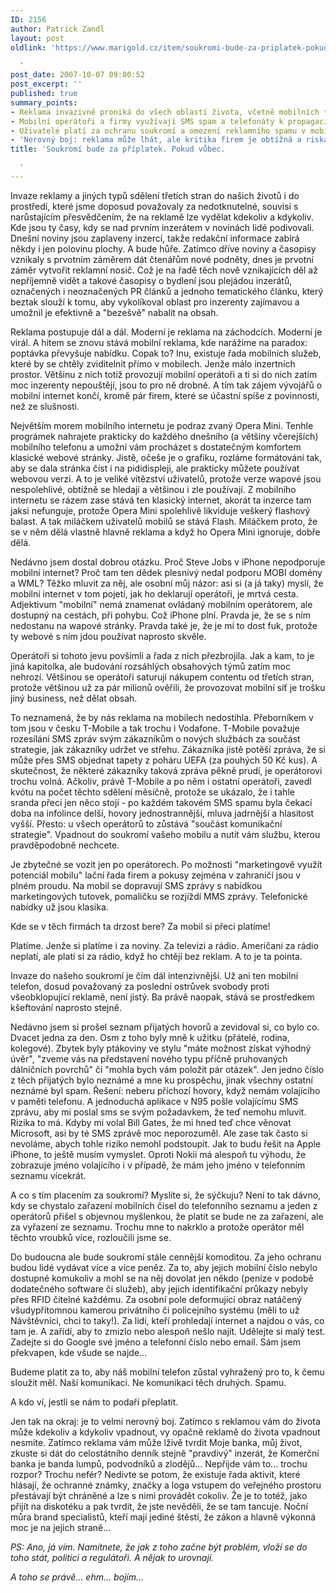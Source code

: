 ```yaml
---
ID: 2156
author: Patrick Zandl
layout: post
oldlink: 'https://www.marigold.cz/item/soukromi-bude-za-priplatek-pokud-vubec

  '
post_date: 2007-10-07 09:00:52
post_excerpt: ''
published: true
summary_points:
- Reklama invazivně proniká do všech oblastí života, včetně mobilních telefonů.
- Mobilní operátoři a firmy využívají SMS spam a telefonáty k propagaci služeb.
- Uživatelé platí za ochranu soukromí a omezení reklamního spamu v mobilech.
- 'Nerovný boj: reklama může lhát, ale kritika firem je obtížná a riskantní.'
title: 'Soukromí bude za příplatek. Pokud vůbec.

  '
---
```


Invaze reklamy a jiných typů sdělení třetích stran do našich životů i do prostředí, které jsme doposud považovaly za nedotknutelné, souvisí s narůstajícím přesvědčením, že na reklamě lze vydělat kdekoliv a kdykoliv. Kde jsou ty časy, kdy se nad prvním inzerátem v novinách lidé podivovali. Dnešní noviny jsou zaplaveny inzercí, takže redakční informace zabírá někdy i jen polovinu plochy. A bude hůře. Zatímco dříve noviny a časopisy vznikaly s prvotním záměrem dát čtenářům nové podněty, dnes je prvotní záměr vytvořit reklamní nosič. Což je na řadě těch nově vznikajících děl až nepříjemně vidět a takové časopisy o bydlení jsou plejádou inzerátů, označených i neoznačených PR článků a jednoho tematického článku, který beztak slouží k tomu, aby vykolíkoval oblast pro inzerenty zajímavou a umožnil je efektivně a "bezešvě" nabalit na obsah. 

Reklama postupuje dál a dál. Moderní je reklama na záchodcích. Moderní je virál. A hitem se znovu stává mobilní reklama, kde narážíme na paradox: poptávka převyšuje nabídku. Copak to? Inu, existuje řada mobilních služeb, které by se chtěly zviditelnit přímo v mobilech.  Jenže málo inzertních prostor. Většinu z nich totiž provozují mobilní operátoři a ti si do nich zatím moc inzerenty nepouštějí, jsou to  pro ně drobné. A tím tak zájem vývojářů o mobilní internet končí, kromě pár firem, které se účastní spíše z povinnosti, než ze slušnosti.

Největším morem mobilního internetu je podraz zvaný Opera Mini. Tenhle prográmek nahrajete prakticky do každého dnešního (a většiny včerejších) mobilního telefonu a umožní vám procházet s dostatečným komfortem klasické webové stránky. Jistě, očeše je o grafiku, rozláme formátování tak, aby se dala stránka číst i na pididispleji, ale prakticky můžete používat webovou verzi. A to je veliké vítězství uživatelů, protože verze wapové jsou nespolehlivé, obtížně se hledají a většinou i zle používají. Z mobilního internetu se rázem zase stává ten klasický internet, akorát ta inzerce tam jaksi nefunguje, protože Opera Mini spolehlivě likviduje veškerý flashový balast. A tak miláčkem uživatelů mobilů se stává Flash. Miláčkem proto, že se v něm dělá vlastně hlavně reklama a když ho Opera Mini ignoruje, dobře dělá. 

Nedávno jsem dostal dobrou otázku. Proč Steve Jobs v iPhone nepodporuje mobilní internet? Proč tam ten dědek plesnivý nedal podporu MOBI domény a WML? Těžko mluvit za něj, ale osobní můj názor: asi si (a já taky) myslí, že mobilní internet v tom pojetí, jak ho deklarují operátoři, je mrtvá cesta. Adjektivum "mobilní" nemá znamenat ovládaný mobilním operátorem, ale dostupný na cestách, při pohybu. Což iPhone plní. Pravda je, že se s ním nedostanu na wapové stránky. Pravda také je, že je mi to dost fuk, protože ty webové s ním jdou používat naprosto skvěle. 

Operátoři si tohoto jevu povšimli a řada z nich přezbrojila. Jak a kam, to je jiná kapitolka, ale budování rozsáhlých obsahových týmů zatím moc nehrozí. Většinou se operátoři saturují nákupem contentu od třetích stran, protože většinou už za pár milionů ověřili,  že provozovat mobilní síť je trošku jiný business, než dělat obsah. 

To neznamená, že by nás reklama na mobilech nedostihla. Přeborníkem v tom jsou v česku T-Mobile a tak trochu i Vodafone. T-Mobile považuje rozesílání SMS zpráv svým zákazníkům o nových službách za součást strategie, jak zákazníky udržet ve střehu. Zákazníka jistě potěší zpráva, že si může přes SMS objednat tapety z poháru UEFA (za pouhých 50 Kč kus). A skutečnost, že některé zákazníky taková zpráva pěkně prudí, je operátorovi trochu volná. Ačkoliv, právě T-Mobile a po něm i ostatní operátoři, zavedl kvótu na počet těchto sdělení měsíčně, protože se ukázalo, že i tahle sranda přeci jen něco stojí - po každém takovém SMS spamu byla čekací doba na infolince delší, hovory jednostrannější, mluva jadrnější a hlasitost vyšší. Přesto: u všech operátorů to zůstává "součást komunikační strategie". Vpadnout do soukromí vašeho mobilu a nutit vám službu, kterou pravděpodobně nechcete. 

Je zbytečné se vozit jen po operátorech. Po možnosti "marketingově využít potenciál mobilu" lační řada firem a pokusy zejména v zahraničí jsou v plném proudu. Na mobil se dopravují SMS zprávy s nabídkou marketingových tutovek, pomaličku se rozjíždí MMS zprávy. Telefonické nabídky už jsou klasika. 

Kde se v těch firmách ta drzost bere? Za mobil si přeci platíme!

Platíme. Jenže si platíme i za noviny. Za televizi a rádio. Američani za rádio neplatí, ale platí si za rádio, když ho chtějí bez reklam. A to je ta pointa. 

Invaze do našeho soukromí je čím dál intenzivnější. Už ani ten mobilní telefon, dosud považovaný za poslední ostrůvek svobody proti všeobklopující reklamě, není jistý. Ba právě naopak, stává se prostředkem kšeftování naprosto stejně. 

Nedávno jsem si prošel seznam přijatých hovorů a zevidoval si, co bylo co. Dvacet jedna za den. Osm z toho byly mně k užitku (přátelé, rodina, kolegové). Zbytek byly ptákoviny ve stylu "máte možnost získat výhodný úvěr", "zveme vás na představení nového typu příčně pruhovaných dálničních povrchů" či "mohla bych vám položit pár otázek". Jen jedno číslo z těch přijatých bylo neznámé a mne ku prospěchu, jinak všechny ostatní neznámé byl spam. Řešení: neberu příchozí hovory, když nemám volajícího v paměti telefonu. A jednoduchá aplikace v N95 pošle volajícímu SMS zprávu, aby mi poslal sms se svým požadavkem, že teď nemohu mluvit. Rizika to má. Kdyby mi volal Bill Gates, že mi hned teď chce věnovat Microsoft, asi by té SMS zprávě moc neporozuměl. Ale zase tak často si nevoláme, abych tohle riziko nemohl podstoupit. Jak to budu řešit na Apple iPhone, to ještě musím vymyslet. Oproti Nokii má alespoň tu výhodu, že zobrazuje jméno volajícího i v případě, že mám jeho jméno v telefonním seznamu vícekrát. 

A co s tím placením za soukromí? Myslíte si, že sýčkuju? Není to tak dávno, kdy se chystalo zařazení mobilních čísel do telefonního seznamu a jeden z operátorů přišel s objevnou myšlenkou, že platit se bude ne za zařazení, ale za vyřazení ze seznamu. Trochu mne to nakrklo a protože operátor měl těchto vroubků více, rozloučili jsme se. 

Do budoucna ale bude soukromí stále cennější komoditou. Za jeho ochranu budou lidé vydávat více a více peněz. Za to, aby jejich mobilní číslo nebylo dostupné komukoliv a mohl se na něj dovolat jen někdo (peníze v podobě dodatečného software či služeb), aby jejich identifikační průkazy nebyly přes RFID čitelné každému. Za osobní pole deformující obraz natáčený všudypřítomnou kamerou privátního či policejního systému (měli to už Návštěvníci, chci to taky!). Za lidi, kteří prohledají internet a najdou o vás, co tam je. A zařídí, aby to zmizlo nebo alespoň nešlo najít. Udělejte si malý test. Zadejte si do Google své jméno a telefonní číslo nebo email. Sám jsem překvapen, kde všude se najde... 

Budeme platit za to, aby náš mobilní telefon zůstal vyhražený pro to, k čemu sloužit měl. Naší komunikaci. Ne komunikaci těch druhých. Spamu. 

A kdo ví, jestli se nám to podaří přeplatit. 

Jen tak na okraj: je to velmi nerovný boj. Zatímco s reklamou vám do života může kdekoliv a kdykoliv vpadnout, vy opačně reklamě do života vpadnout nesmíte. Zatímco reklama vám může lživě tvrdit Moje banka, můj život, zkuste si dát do celostátního denník stejně "pravdivý" inzerát, že Komerční banka je banda lumpů, podvodníků a zlodějů... Nepřijde vám to... trochu rozpor? Trochu nefér? Nedivte se potom, že existuje řada aktivit, které hlásají, že ochranné známky, značky a loga vstupem do veřejného prostoru přestávají být chráněné a lze s nimi provádět cokoliv. Že je to totéž, jako přijít na diskotéku a pak tvrdit, že jste nevěděli, že se tam tancuje. Noční můra brand specialistů, kteří mají jediné štěstí, že zákon a hlavně výkonná moc je na jejich straně...  

<em>PS: Ano, já vím. Namítnete, že jak z toho začne být problém, vloží se do toho stát, politici a regulátoři. A nějak to urovnají. 

A toho se právě... ehm... bojím... </em>